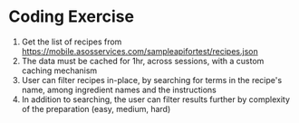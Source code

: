 # Coding Exercise

1. Get the list of recipes from https://mobile.asosservices.com/sampleapifortest/recipes.json
2. The data must be cached for 1hr, across sessions, with a custom caching mechanism
3. User can filter recipes in-place, by searching for terms in the recipe's name, among ingredient names and the instructions
4. In addition to searching, the user can filter results further by complexity of the preparation (easy, medium, hard)


